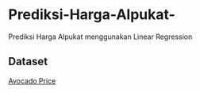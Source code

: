 # Prediksi-Harga-Alpukat-
Prediksi Harga Alpukat menggunakan Linear Regression

## Dataset
[Avocado Price](https://www.kaggle.com/timmate/avocado-prices-2020)
